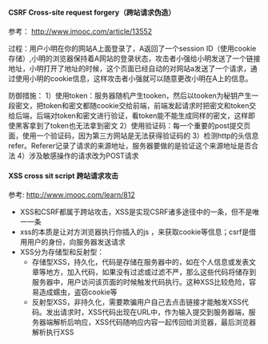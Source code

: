 #### CSRF Cross-site request forgery（跨站请求伪造）
参考： http://www.imooc.com/article/13552

过程：用户小明在你的网站A上面登录了，A返回了一个session ID（使用cookie存储）,小明的浏览器保持着A网站的登录状态，攻击者小强给小明发送了一个链接地址，小明打开了地址的时候，这个页面已经自动的对网站a发送了一个请求，通过使用小明的cookie信息，这样攻击者小强就可以随意更改小明在A上的信息。

防御措施：
1）使用token：服务器随机产生tooken，然后以tooken为秘钥产生一段密文，把token和密文都随cookie交给前端，前端发起请求时把密文和token交给后端，后端对token和密文进行验证，看token能不能生成同样的密文，这样即使黑客拿到了token也无法拿到密文
2）使用验证码：每一个重要的post提交页面，使用一个验证码，因为第三方网站是无法获得验证码的
3）检测http的头信息refer。Referer记录了请求的来源地址，服务器要做的是验证这个来源地址是否合法
4）涉及敏感操作的请求改为POST请求

#### XSS cross sit script 跨站请求攻击
参考: http://www.imooc.com/learn/812

* XSS和CSRF都属于跨站攻击，XSS是实现CSRF诸多途径中的一条，但不是唯一一条
* xss的本质是让对方浏览器执行你插入的js ，来获取cookie等信息；csrf是借用用户的身份，向服务器发送请求
* XSS分为存储型和反射型：
    * 存储型XSS，持久化，代码是存储在服务器中的，如在个人信息或发表文章等地方，加入代码，如果没有过滤或过滤不严，那么这些代码将储存到服务器中，用户访问该页面的时候触发代码执行。这种XSS比较危险，容易造成蠕虫，盗窃cookie等
    * 反射型XSS，非持久化，需要欺骗用户自己去点击链接才能触发XSS代码。发出请求时，XSS代码出现在URL中，作为输入提交到服务器端，服务器端解析后响应，XSS代码随响应内容一起传回给浏览器，最后浏览器解析执行XSS